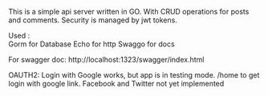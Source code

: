 This is a simple api server written in GO.
With CRUD operations for posts and comments.
Security is managed by jwt tokens.

Used :  
Gorm    for Database
Echo    for http
Swaggo  for docs

For swagger doc:
http://localhost:1323/swagger/index.html

OAUTH2:
Login with Google works, but app is in testing mode.
/home to get login with google link.
Facebook and Twitter not yet implemented
